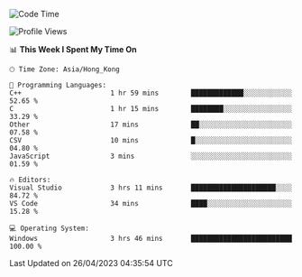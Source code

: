 <!--START_SECTION:waka-->
![Code Time](http://img.shields.io/badge/Code%20Time-54%20hrs%2024%20mins-blue)

![Profile Views](http://img.shields.io/badge/Profile%20Views-0-blue)

📊 **This Week I Spent My Time On** 

```text
🕑︎ Time Zone: Asia/Hong_Kong

💬 Programming Languages: 
C++                      1 hr 59 mins        █████████████░░░░░░░░░░░░   52.65 % 
C                        1 hr 15 mins        ████████░░░░░░░░░░░░░░░░░   33.29 % 
Other                    17 mins             ██░░░░░░░░░░░░░░░░░░░░░░░   07.58 % 
CSV                      10 mins             █░░░░░░░░░░░░░░░░░░░░░░░░   04.80 % 
JavaScript               3 mins              ░░░░░░░░░░░░░░░░░░░░░░░░░   01.59 % 

🔥 Editors: 
Visual Studio            3 hrs 11 mins       █████████████████████░░░░   84.72 % 
VS Code                  34 mins             ████░░░░░░░░░░░░░░░░░░░░░   15.28 % 

💻 Operating System: 
Windows                  3 hrs 46 mins       █████████████████████████   100.00 % 
```


 Last Updated on 26/04/2023 04:35:54 UTC
<!--END_SECTION:waka-->
